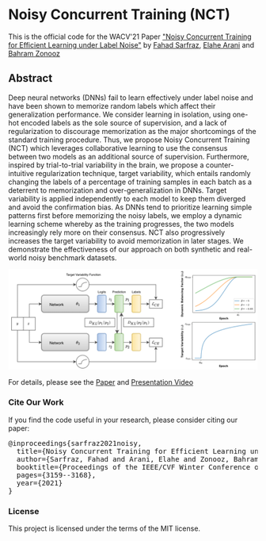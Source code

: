 # Noisy Concurrent Training (NCT)

This is the official code for the WACV'21 Paper ["Noisy Concurrent Training for Efficient Learning under Label Noise"](https://arxiv.org/abs/2009.08325) by 
[Fahad Sarfraz](https://scholar.google.com/citations?user=Zhx_sM4AAAAJ&hl=en), [Elahe Arani](https://www.researchgate.net/profile/Elahe-Arani) and [Bahram Zonooz](https://scholar.google.com/citations?hl=en&user=FZmIlY8AAAAJ)


## Abstract

Deep neural networks (DNNs) fail to learn effectively under label noise and 
have been shown to memorize random labels which affect their generalization 
performance. We consider learning in isolation, using one-hot encoded labels 
as the sole source of supervision, and a lack of regularization to discourage 
memorization as the major shortcomings of the standard training procedure. 
Thus, we propose Noisy Concurrent Training (NCT) which leverages collaborative 
learning to use the consensus between two models as an additional source of 
supervision. Furthermore, inspired by trial-to-trial variability in the brain, 
we propose a counter-intuitive regularization technique, target variability, 
which entails randomly changing the labels of a percentage of training samples 
in each batch as a deterrent to memorization and over-generalization in DNNs. 
Target variability is applied independently to each model to keep them diverged 
and avoid the confirmation bias. As DNNs tend to prioritize learning simple patterns 
first before memorizing the noisy labels, we employ a dynamic learning scheme 
whereby as the training progresses, the two models increasingly rely more on their 
consensus. NCT also progressively increases the target variability to avoid 
memorization in later stages. We demonstrate the effectiveness of our approach 
on both synthetic and real-world noisy benchmark datasets.


![alt text](images/NCT.png "NCT")

For details, please see the
[Paper](https://arxiv.org/abs/2009.08325)
and [Presentation Video](https://www.youtube.com/watch?v=_N7J0G9mjAw&ab_channel=NeurAI) 


### Cite Our Work
If you find the code useful in your research, please consider citing our paper:

<pre>
@inproceedings{sarfraz2021noisy,
  title={Noisy Concurrent Training for Efficient Learning under Label Noise},
  author={Sarfraz, Fahad and Arani, Elahe and Zonooz, Bahram},
  booktitle={Proceedings of the IEEE/CVF Winter Conference on Applications of Computer Vision},
  pages={3159--3168},
  year={2021}
}
</pre>

### License
This project is licensed under the terms of the MIT license.

